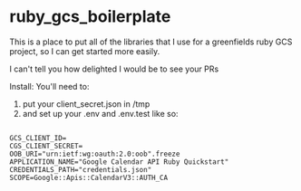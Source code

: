 # ruby_gcs_boilerplate
This is a place to put all of the libraries that I use for a greenfields ruby GCS project, so I can get started more easily. 

I can't tell you how delighted I would be to see your PRs

Install:
You'll need to:
1. put your client_secret.json in /tmp 
1. and set up your .env and .env.test like so:
```

GCS_CLIENT_ID=
CGS_CLIENT_SECRET=
OOB_URI="urn:ietf:wg:oauth:2.0:oob".freeze
APPLICATION_NAME="Google Calendar API Ruby Quickstart"
CREDENTIALS_PATH="credentials.json"
SCOPE=Google::Apis::CalendarV3::AUTH_CA
```
